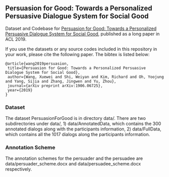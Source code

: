 ## Persuasion for Good: Towards a Personalized Persuasive Dialogue System for Social Good
Dataset and Codebase for [Persuasion for Good: Towards a Personalized Persuasive Dialogue System for Social Good](https://arxiv.org/abs/1906.06725), published as a long paper in ACL 2019. 


If you use the datasets or any source codes included in this repository in your
work, please cite the following paper. The bibtex is listed below:

    @article{wang2019persuasion,
     title={Persuasion for Good: Towards a Personalized Persuasive Dialogue System for Social Good},
     author={Wang, Xuewei and Shi, Weiyan and Kim, Richard and Oh, Yoojung and Yang, Sijia and Zhang, Jingwen and Yu, Zhou},
     journal={arXiv preprint arXiv:1906.06725},
     year={2019}
    }
 
    
            
### Dataset
The dataset PersuasionForGood is in directory data/. There are two subdirectories under data/, 1) data/AnnotatedData, which contains the 300 annotated dialogs along with the participants information, 2) data/FullData, which contains all the 1017 dialogs along the participants information.

### Annotation Scheme
The annotation schemes for the persuader and the persuadee are data/persuader_scheme.docx and data/persuadee_scheme.docx respectively.

            
